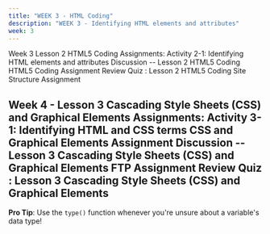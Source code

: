```yaml
---
title: "WEEK 3 - HTML Coding"
description: "WEEK 3 - Identifying HTML elements and attributes"
week: 3
---
```


Week 3  Lesson 2 HTML5 Coding
    Assignments:
    Activity 2-1: Identifying HTML elements and attributes
    Discussion -- Lesson 2 HTML5 Coding
    HTML5 Coding Assignment
    Review Quiz : Lesson 2 HTML5 Coding
    Site Structure Assignment


    

Week 4 - Lesson 3 Cascading Style Sheets (CSS) and Graphical Elements
    Assignments:
    Activity 3-1: Identifying HTML and CSS terms
    CSS and Graphical Elements Assignment
    Discussion -- Lesson 3 Cascading Style Sheets (CSS) and Graphical Elements
    FTP Assignment
    Review Quiz : Lesson 3 Cascading Style Sheets (CSS) and Graphical Elements
---

**Pro Tip**: Use the `type()` function whenever you're unsure about a variable's data type!